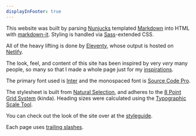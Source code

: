 ```yaml
---
displayInFooter: true
---
```


This website was built by parsing [Nunjucks](https://mozilla.github.io/nunjucks/) templated [Markdown](https://daringfireball.net/projects/markdown/) into HTML with [markdown-it](https://markdown-it.github.io/). Styling is handled via [Sass](https://sass-lang.com/)-extended CSS.

All of the heavy lifting is done by [Eleventy](https://www.11ty.dev/), whose output is hosted on [Netlify](https://www.netlify.com/).

The look, feel, and content of this site has been inspired by very _very_ many people, so many so that I made a whole page just for my [inspirations](/inspiration/).

The primary font used is [Inter](https://rsms.me/inter/) and the monospaced font is [Source Code Pro](https://adobe-fonts.github.io/source-code-pro/).

The stylesheet is built from [Natural Selection](https://github.com/frontaid/natural-selection/), and adheres to the [8 Point Grid System](https://tanzu.vmware.com/content/built-to-adapt/intro-to-the-8-point-grid-system-2/) (kinda). Heading sizes were calculated using the [Typographic Scale Tool](https://spencermortensen.com/articles/typographic-scale/).

You can check out the look of the site over at the [styleguide](/styleguide/).

Each page uses [trailing slashes](https://www.zachleat.com/web/trailing-slash/).
